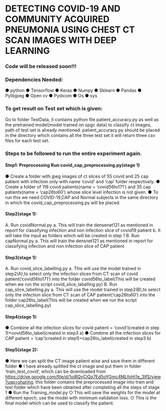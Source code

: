 # DETECTING COVID-19 AND COMMUNITY ACQUIRED PNEUMONIA USING CHEST CT SCAN IMAGES WITH DEEP LEARNING



### Code will be released soon!!!


### Dependencies Needed:
● python
● Tensorflow
● Keras
● Numpy
● Sklearn
● Pandas
● Pylibjpeg
● Open cv
● Pydicom
● Os
● sys


### To get result on Test set which is given:
Go to folder TestData, it contains python file patient_accuracy.py as well as the
pretrained model(model trained on spgc data) to classify ct images, path of test set is
already mentioned.
patient_accuracy.py should be placed in the directory which contains all the three test
set it will return three csv files for each test set.



### Steps to be followed to run the entire experiment again.
#### Step1: Preprocessing Run:covid_cap_preprocessing.py(stage 1)
● Create a folder with jpeg images of ct slices of 55 covid and 25 cap patient
with infection only with name ‘covid’ and ‘cap’ folder respectively.
● Create a folder of 116 covid patients(name = ‘covid56to171’) and 35 cap
patients(name = ‘cap26to60’) whose slice level infection is not given.
● To run this we need COVID-19,CAP and Normal subjects in the same
directory in which the covid_cap_preprocessing.py will be placed.
#### Step2(stage 1):
A. Run covidNormal.py
a. This will train the densenet121 as mentioned in report for classifying
infection and non infection slice of covid19 patient
b. It will take the input as folders which will be created in step 1
B. Run capNormal.py
a. This will train the densnet121 as mentioned in report for classifying
infection and non infection slice of CAP patient
#### Step3(stage 1):
A. Run covid_slice_labelling.py
a. This will use the model trained in step2(A),to select only the infection
slices from CT scan of covid patient(‘covid56to171’) into the folder
covid56to_label(This will be created when we run the script
covid_slice_labelling.py)
B. Run cap_slice_labelling.py
a. This will use the model trained in step2(B),to select only the infection
slice from CT scan of CAP patient(‘cap26to60’) into the folder
cap26to_label(This will be created when we run the script
cap_slice_labelling.py)
#### Step4(stage 1):
● Combine all the infection slices for covid patient = ‘covid’(created in step
1)+covid56to_label(created in step3 a)
● Combine all the infection slices for CAP patient = ‘cap’(created in
step1)+cap26to_label(created in step3 b)
#### Step5(stage 2):
● Here we can split the CT image patient wise and save them in different
folder
● I have already splitted the ct image and put them in folder ‘train_test_covid’, which can be downloaded from https://drive.google.com/file/d/1ojBQyCjQx7Ed5oYGmc4MLfoHi1e_3IfS/view?usp=sharing, this folder contains the preprocessed image into train and test folder which have been obtained after completing all the steps of stage 1
● Run the Training_model.py
○ This will save the weights for the model at different epoch, use the model with minimum validation loss.
○ This is the final model which can be used to classify the patient.
